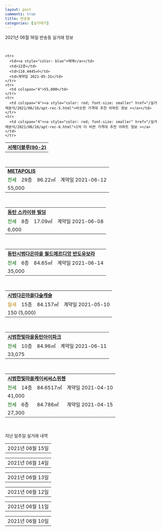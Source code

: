 ```yaml
---
layout: post
comments: true
title: 반송동
categories: [실거래가]
---
```


2021년 06월 16일 반송동 실거래 정보

<script type="text/javascript">
  google.charts.load('current', {'packages':['corechart']});
  google.charts.setOnLoadCallback(drawChart);

  function drawChart() {
    var data = google.visualization.arrayToDataTable([['거래일', '매매', '전월세', '전매'], ['2021-02', 0, 2, 0], ['2021-03', 4, 29, 0], ['2021-04', 40, 79, 0], ['2021-05', 96, 59, 0], ['2021-06', 13, 26, 0]]);

    var options = {
      title: '최근 유형별 거래량 추이',
      legend: { position: 'bottom' }
    };

    var chart = new google.visualization.LineChart(document.getElementById('columnchart_material'));
    chart.draw(data, (options));
  }
</script>

<div id="columnchart_material" style="width: 450px; margin-left: -35px; display: block"></div>
<br>
<table>
  <tr>
    <td colspan="4" style="font-weight: bold;"><a href="https://search.naver.com/search.naver?query=반송동 서해더블루(90-2)">서해더블루(90-2)</a></td>
  </tr>
    
    <tr>
      <td><a style="color: blue">매매</a></td>
      <td>12층</td>
      <td>110.4445㎡</td>
      <td>계약일 2021-05-31</td>
    </tr>
    <tr>
      <td colspan="4">55,000</td>
    </tr>
    <tr>
      <td colspan="4"><a style="color: red; font-size: smaller" href="/실거래분석/2021/06/16/apt-rec-5.html">비슷한 가격대 추천 아파트 정보 ></a></td>
    </tr>
    <tr>
      <td colspan="4"><a style="color: red; font-size: smaller" href="/실거래분석/2021/06/16/apt-rec-6.html">1억 더 비싼 가격대 추천 아파트 정보 ></a></td>
    </tr>
      
</table>
<br>
<table>
  <tr>
    <td colspan="4" style="font-weight: bold;"><a href="https://search.naver.com/search.naver?query=METAPOLIS">METAPOLIS</a></td>
  </tr>
    
  <tr>
    <td><a style="color: darkgreen">전세</a></td>
    <td>29층</td>
    <td>96.22㎡</td>
    <td>계약일 2021-06-12</td>
  </tr>
  <tr>
    <td colspan="4">55,000</td>
  </tr>
    
</table>
<br>
<table>
  <tr>
    <td colspan="4" style="font-weight: bold;"><a href="https://search.naver.com/search.naver?query=동탄 스카이뷰 빌딩">동탄 스카이뷰 빌딩</a></td>
  </tr>
    
  <tr>
    <td><a style="color: darkgreen">전세</a></td>
    <td>8층</td>
    <td>17.09㎡</td>
    <td>계약일 2021-06-08</td>
  </tr>
  <tr>
    <td colspan="4">6,000</td>
  </tr>
    
</table>
<br>
<table>
  <tr>
    <td colspan="4" style="font-weight: bold;"><a href="https://search.naver.com/search.naver?query=동탄시범다은마을 월드메르디앙 반도유보라">동탄시범다은마을 월드메르디앙 반도유보라</a></td>
  </tr>
    
  <tr>
    <td><a style="color: darkgreen">전세</a></td>
    <td>6층</td>
    <td>84.65㎡</td>
    <td>계약일 2021-06-14</td>
  </tr>
  <tr>
    <td colspan="4">35,000</td>
  </tr>
    
</table>
<br>
<table>
  <tr>
    <td colspan="4" style="font-weight: bold;"><a href="https://search.naver.com/search.naver?query=시범다은마을다숲캐슬">시범다은마을다숲캐슬</a></td>
  </tr>
    
  <tr>
    <td><a style="color: darkgoldenrod">월세</a></td>
    <td>15층</td>
    <td>84.157㎡</td>
    <td>계약일 2021-05-10</td>
  </tr>
  <tr>
    <td colspan="4">150 (5,000)</td>
  </tr>
    
</table>
<br>
<table>
  <tr>
    <td colspan="4" style="font-weight: bold;"><a href="https://search.naver.com/search.naver?query=시범한빛마을동탄아이파크">시범한빛마을동탄아이파크</a></td>
  </tr>
    
  <tr>
    <td><a style="color: darkgreen">전세</a></td>
    <td>10층</td>
    <td>84.96㎡</td>
    <td>계약일 2021-06-11</td>
  </tr>
  <tr>
    <td colspan="4">33,075</td>
  </tr>
    
</table>
<br>
<table>
  <tr>
    <td colspan="4" style="font-weight: bold;"><a href="https://search.naver.com/search.naver?query=시범한빛마을케이씨씨스위첸">시범한빛마을케이씨씨스위첸</a></td>
  </tr>
    
  <tr>
    <td><a style="color: darkgreen">전세</a></td>
    <td>14층</td>
    <td>84.6517㎡</td>
    <td>계약일 2021-04-10</td>
  </tr>
  <tr>
    <td colspan="4">41,000</td>
  </tr>
    
  <tr>
    <td><a style="color: darkgreen">전세</a></td>
    <td>6층</td>
    <td>84.786㎡</td>
    <td>계약일 2021-04-15</td>
  </tr>
  <tr>
    <td colspan="4">27,300</td>
  </tr>
    
</table>
    
<div style="margin-top: 50px; margin-bottom: 13px">지난 일주일 실거래 내역</div>

  <table style="width: 100%; margin-bottom: 1px">
      <tr class="header">
        <td>2021년 06월 15일</td>
      </tr>
      <tr class="child" style="display: none">
        <td>
            
        <table>
          <tr>
            <td colspan="4" style="font-weight: bold;"><a href="https://search.naver.com/search.naver?query=METAPOLIS">METAPOLIS</a></td>
          </tr>

          <tr>
            <td><a style="color: blue">매매</a></td>
            <td>41층</td>
            <td>96.22㎡</td>
            <td>계약일 2021-05-26</td>
          </tr>
          <tr>
            <td colspan="4">93,000</td>
          </tr>
    
        </table>
        <table style="margin-top: 5px">
          <tr>
            <td colspan="4" style="font-weight: bold;"><a href="https://search.naver.com/search.naver?query=동탄새강마을 휴먼시아">동탄새강마을 휴먼시아</a></td>
          </tr>
    
          <tr>
            <td><a style="color: blue">매매</a></td>
            <td>4층</td>
            <td>74.66㎡</td>
            <td>계약일 2021-06-12</td>
          </tr>
          <tr>
            <td colspan="4">50,000</td>
          </tr>
    
        </table>
        <table style="margin-top: 5px">
          <tr>
            <td colspan="4" style="font-weight: bold;"><a href="https://search.naver.com/search.naver?query=동탄시범다은마을 월드메르디앙 반도유보라">동탄시범다은마을 월드메르디앙 반도유보라</a></td>
          </tr>
    
          <tr>
            <td><a style="color: blue">매매</a></td>
            <td>8층</td>
            <td>59.07㎡</td>
            <td>계약일 2021-06-11</td>
          </tr>
          <tr>
            <td colspan="4">64,800</td>
          </tr>
    
        </table>
        <table style="margin-top: 5px">
          <tr>
            <td colspan="4" style="font-weight: bold;"><a href="https://search.naver.com/search.naver?query=솔빛마을신도브래뉴">솔빛마을신도브래뉴</a></td>
          </tr>
    
          <tr>
            <td><a style="color: blue">매매</a></td>
            <td>28층</td>
            <td>84.9245㎡</td>
            <td>계약일 2021-06-02</td>
          </tr>
          <tr>
            <td colspan="4">67,000</td>
          </tr>
    
        </table>
        <table style="margin-top: 5px">
          <tr>
            <td colspan="4" style="font-weight: bold;"><a href="https://search.naver.com/search.naver?query=시범다은마을풍성신미주">시범다은마을풍성신미주</a></td>
          </tr>
    
          <tr>
            <td><a style="color: blue">매매</a></td>
            <td>3층</td>
            <td>81.512㎡</td>
            <td>계약일 2021-06-04</td>
          </tr>
          <tr>
            <td colspan="4">52,700</td>
          </tr>
    
          <tr>
            <td><a style="color: blue">매매</a></td>
            <td>1층</td>
            <td>82.25㎡</td>
            <td>계약일 2021-06-05</td>
          </tr>
          <tr>
            <td colspan="4">51,850</td>
          </tr>
    
        </table>
        <table style="margin-top: 5px">
          <tr>
            <td colspan="4" style="font-weight: bold;"><a href="https://search.naver.com/search.naver?query=나루마을월드메르디앙반도유보라">나루마을월드메르디앙반도유보라</a></td>
          </tr>
    
          <tr>
            <td><a style="color: darkgreen">전세</a></td>
            <td>27층</td>
            <td>76.7822㎡</td>
            <td>계약일 2021-06-08</td>
          </tr>
          <tr>
            <td colspan="4">26,200</td>
          </tr>
    
        </table>
        <table style="margin-top: 5px">
          <tr>
            <td colspan="4" style="font-weight: bold;"><a href="https://search.naver.com/search.naver?query=동탄 플래티넘">동탄 플래티넘</a></td>
          </tr>
    
          <tr>
            <td><a style="color: darkgreen">전세</a></td>
            <td>21층</td>
            <td>122.53㎡</td>
            <td>계약일 2021-06-14</td>
          </tr>
          <tr>
            <td colspan="4">55,000</td>
          </tr>
    
        </table>
        <table style="margin-top: 5px">
          <tr>
            <td colspan="4" style="font-weight: bold;"><a href="https://search.naver.com/search.naver?query=솔빛마을신도브래뉴">솔빛마을신도브래뉴</a></td>
          </tr>
    
          <tr>
            <td><a style="color: darkgreen">전세</a></td>
            <td>20층</td>
            <td>84.9245㎡</td>
            <td>계약일 2021-05-21</td>
          </tr>
          <tr>
            <td colspan="4">21,000</td>
          </tr>
    
        </table>
        <table style="margin-top: 5px">
          <tr>
            <td colspan="4" style="font-weight: bold;"><a href="https://search.naver.com/search.naver?query=솔빛마을쌍용예가">솔빛마을쌍용예가</a></td>
          </tr>
    
          <tr>
            <td><a style="color: darkgoldenrod">월세</a></td>
            <td>11층</td>
            <td>84.9794㎡</td>
            <td>계약일 2021-05-13</td>
          </tr>
          <tr>
            <td colspan="4">145 (5,000)</td>
          </tr>
    
        </table>
        <table style="margin-top: 5px">
          <tr>
            <td colspan="4" style="font-weight: bold;"><a href="https://search.naver.com/search.naver?query=시범다은마을우남퍼스트빌">시범다은마을우남퍼스트빌</a></td>
          </tr>
    
          <tr>
            <td><a style="color: darkgoldenrod">월세</a></td>
            <td>11층</td>
            <td>84.4275㎡</td>
            <td>계약일 2021-05-29</td>
          </tr>
          <tr>
            <td colspan="4">130 (5,000)</td>
          </tr>
    
        </table>
        <table style="margin-top: 5px">
          <tr>
            <td colspan="4" style="font-weight: bold;"><a href="https://search.naver.com/search.naver?query=시범한빛마을동탄아이파크">시범한빛마을동탄아이파크</a></td>
          </tr>
    
          <tr>
            <td><a style="color: darkgreen">전세</a></td>
            <td>25층</td>
            <td>61.658㎡</td>
            <td>계약일 2021-06-10</td>
          </tr>
          <tr>
            <td colspan="4">29,400</td>
          </tr>
    
        </table>
    
        </td>
      </tr>
  </table>
    
  <table style="width: 100%; margin-bottom: 1px">
      <tr class="header">
        <td>2021년 06월 14일</td>
      </tr>
      <tr class="child" style="display: none">
        <td>
            
        <table>
          <tr>
            <td colspan="4" style="font-weight: bold;"><a href="https://search.naver.com/search.naver?query=실거래정보없음">실거래정보없음</a></td>
          </tr>

        </table>
    
        </td>
      </tr>
  </table>
    
  <table style="width: 100%; margin-bottom: 1px">
      <tr class="header">
        <td>2021년 06월 13일</td>
      </tr>
      <tr class="child" style="display: none">
        <td>
            
        <table>
          <tr>
            <td colspan="4" style="font-weight: bold;"><a href="https://search.naver.com/search.naver?query=실거래정보없음">실거래정보없음</a></td>
          </tr>

        </table>
    
        </td>
      </tr>
  </table>
    
  <table style="width: 100%; margin-bottom: 1px">
      <tr class="header">
        <td>2021년 06월 12일</td>
      </tr>
      <tr class="child" style="display: none">
        <td>
            
        <table>
          <tr>
            <td colspan="4" style="font-weight: bold;"><a href="https://search.naver.com/search.naver?query=나루마을월드메르디앙반도유보라">나루마을월드메르디앙반도유보라</a></td>
          </tr>

          <tr>
            <td><a style="color: blue">매매</a></td>
            <td>26층</td>
            <td>76.7822㎡</td>
            <td>계약일 2021-06-05</td>
          </tr>
          <tr>
            <td colspan="4">60,000</td>
          </tr>
    
        </table>
        <table style="margin-top: 5px">
          <tr>
            <td colspan="4" style="font-weight: bold;"><a href="https://search.naver.com/search.naver?query=동탄시범다은마을 월드메르디앙 반도유보라">동탄시범다은마을 월드메르디앙 반도유보라</a></td>
          </tr>
    
          <tr>
            <td><a style="color: blue">매매</a></td>
            <td>26층</td>
            <td>76.78㎡</td>
            <td>계약일 2021-05-25</td>
          </tr>
          <tr>
            <td colspan="4">75,700</td>
          </tr>
    
          <tr>
            <td><a style="color: blue">매매</a></td>
            <td>17층</td>
            <td>76.78㎡</td>
            <td>계약일 2021-05-21</td>
          </tr>
          <tr>
            <td colspan="4">75,000</td>
          </tr>
    
          <tr>
            <td><a style="color: blue">매매</a></td>
            <td>19층</td>
            <td>59.07㎡</td>
            <td>계약일 2021-05-26</td>
          </tr>
          <tr>
            <td colspan="4">63,000<br>기존최고가 63,000</td>
          </tr>
    
          <tr>
            <td><a style="color: blue">매매</a></td>
            <td>16층</td>
            <td>59.07㎡</td>
            <td>계약일 2021-05-19</td>
          </tr>
          <tr>
            <td colspan="4">62,000</td>
          </tr>
    
        </table>
        <table style="margin-top: 5px">
          <tr>
            <td colspan="4" style="font-weight: bold;"><a href="https://search.naver.com/search.naver?query=시범한빛마을케이씨씨스위첸">시범한빛마을케이씨씨스위첸</a></td>
          </tr>
    
          <tr>
            <td><a style="color: blue">매매</a></td>
            <td>5층</td>
            <td>84.7328㎡</td>
            <td>계약일 2021-06-04</td>
          </tr>
          <tr>
            <td colspan="4">65,000<br>기존최고가 65,000</td>
          </tr>
    
          <tr>
            <td><a style="color: blue">매매</a></td>
            <td>16층</td>
            <td>84.7328㎡</td>
            <td>계약일 2021-06-09</td>
          </tr>
          <tr>
            <td colspan="4">65,000</td>
          </tr>
    
        </table>
        <table style="margin-top: 5px">
          <tr>
            <td colspan="4" style="font-weight: bold;"><a href="https://search.naver.com/search.naver?query=나루마을월드메르디앙반도유보라">나루마을월드메르디앙반도유보라</a></td>
          </tr>
    
          <tr>
            <td><a style="color: darkgreen">전세</a></td>
            <td>8층</td>
            <td>84.6841㎡</td>
            <td>계약일 2021-06-05</td>
          </tr>
          <tr>
            <td colspan="4">46,000</td>
          </tr>
    
        </table>
        <table style="margin-top: 5px">
          <tr>
            <td colspan="4" style="font-weight: bold;"><a href="https://search.naver.com/search.naver?query=나루마을한화꿈에그린">나루마을한화꿈에그린</a></td>
          </tr>
    
          <tr>
            <td><a style="color: darkgoldenrod">월세</a></td>
            <td>2층</td>
            <td>113.64㎡</td>
            <td>계약일 2021-06-04</td>
          </tr>
          <tr>
            <td colspan="4">20 (33,000)</td>
          </tr>
    
        </table>
        <table style="margin-top: 5px">
          <tr>
            <td colspan="4" style="font-weight: bold;"><a href="https://search.naver.com/search.naver?query=솔빛마을경남아너스빌">솔빛마을경남아너스빌</a></td>
          </tr>
    
          <tr>
            <td><a style="color: darkgreen">전세</a></td>
            <td>14층</td>
            <td>103.3947㎡</td>
            <td>계약일 2021-06-11</td>
          </tr>
          <tr>
            <td colspan="4">60,000</td>
          </tr>
    
        </table>
        <table style="margin-top: 5px">
          <tr>
            <td colspan="4" style="font-weight: bold;"><a href="https://search.naver.com/search.naver?query=시범다은마을다숲캐슬">시범다은마을다숲캐슬</a></td>
          </tr>
    
          <tr>
            <td><a style="color: darkgoldenrod">월세</a></td>
            <td>6층</td>
            <td>103.295㎡</td>
            <td>계약일 2021-04-17</td>
          </tr>
          <tr>
            <td colspan="4">160 (5,000)</td>
          </tr>
    
          <tr>
            <td><a style="color: darkgreen">전세</a></td>
            <td>5층</td>
            <td>84.157㎡</td>
            <td>계약일 2021-06-10</td>
          </tr>
          <tr>
            <td colspan="4">30,000</td>
          </tr>
    
        </table>
        <table style="margin-top: 5px">
          <tr>
            <td colspan="4" style="font-weight: bold;"><a href="https://search.naver.com/search.naver?query=시범다은마을포스코더샵">시범다은마을포스코더샵</a></td>
          </tr>
    
          <tr>
            <td><a style="color: darkgreen">전세</a></td>
            <td>2층</td>
            <td>84.5111㎡</td>
            <td>계약일 2021-06-08</td>
          </tr>
          <tr>
            <td colspan="4">52,000</td>
          </tr>
    
        </table>
        <table style="margin-top: 5px">
          <tr>
            <td colspan="4" style="font-weight: bold;"><a href="https://search.naver.com/search.naver?query=시범다은마을풍성신미주">시범다은마을풍성신미주</a></td>
          </tr>
    
          <tr>
            <td><a style="color: darkgreen">전세</a></td>
            <td>12층</td>
            <td>81.512㎡</td>
            <td>계약일 2021-06-07</td>
          </tr>
          <tr>
            <td colspan="4">19,950</td>
          </tr>
    
        </table>
        <table style="margin-top: 5px">
          <tr>
            <td colspan="4" style="font-weight: bold;"><a href="https://search.naver.com/search.naver?query=시범한빛마을삼부르네상스">시범한빛마을삼부르네상스</a></td>
          </tr>
    
          <tr>
            <td><a style="color: darkgreen">전세</a></td>
            <td>14층</td>
            <td>84.691㎡</td>
            <td>계약일 2021-06-11</td>
          </tr>
          <tr>
            <td colspan="4">23,000</td>
          </tr>
    
        </table>
    
        </td>
      </tr>
  </table>
    
  <table style="width: 100%; margin-bottom: 1px">
      <tr class="header">
        <td>2021년 06월 11일</td>
      </tr>
      <tr class="child" style="display: none">
        <td>
            
        <table>
          <tr>
            <td colspan="4" style="font-weight: bold;"><a href="https://search.naver.com/search.naver?query=METAPOLIS">METAPOLIS</a></td>
          </tr>

          <tr>
            <td><a style="color: blue">매매</a></td>
            <td>9층</td>
            <td>128.44㎡</td>
            <td>계약일 2021-06-09</td>
          </tr>
          <tr>
            <td colspan="4">119,000</td>
          </tr>
    
        </table>
        <table style="margin-top: 5px">
          <tr>
            <td colspan="4" style="font-weight: bold;"><a href="https://search.naver.com/search.naver?query=나루마을한화꿈에그린우림필유">나루마을한화꿈에그린우림필유</a></td>
          </tr>
    
          <tr>
            <td><a style="color: blue">매매</a></td>
            <td>25층</td>
            <td>84.94㎡</td>
            <td>계약일 2021-05-26</td>
          </tr>
          <tr>
            <td colspan="4">67,000</td>
          </tr>
    
        </table>
        <table style="margin-top: 5px">
          <tr>
            <td colspan="4" style="font-weight: bold;"><a href="https://search.naver.com/search.naver?query=솔빛마을경남아너스빌">솔빛마을경남아너스빌</a></td>
          </tr>
    
          <tr>
            <td><a style="color: blue">매매</a></td>
            <td>8층</td>
            <td>128.4145㎡</td>
            <td>계약일 2021-05-29</td>
          </tr>
          <tr>
            <td colspan="4">84,000</td>
          </tr>
    
        </table>
        <table style="margin-top: 5px">
          <tr>
            <td colspan="4" style="font-weight: bold;"><a href="https://search.naver.com/search.naver?query=나루마을한화꿈에그린">나루마을한화꿈에그린</a></td>
          </tr>
    
          <tr>
            <td><a style="color: darkgreen">전세</a></td>
            <td>6층</td>
            <td>96.84㎡</td>
            <td>계약일 2021-05-29</td>
          </tr>
          <tr>
            <td colspan="4">53,000</td>
          </tr>
    
        </table>
        <table style="margin-top: 5px">
          <tr>
            <td colspan="4" style="font-weight: bold;"><a href="https://search.naver.com/search.naver?query=동탄시범다은마을 월드메르디앙 반도유보라">동탄시범다은마을 월드메르디앙 반도유보라</a></td>
          </tr>
    
          <tr>
            <td><a style="color: darkgreen">전세</a></td>
            <td>12층</td>
            <td>84.65㎡</td>
            <td>계약일 2021-04-17</td>
          </tr>
          <tr>
            <td colspan="4">50,000</td>
          </tr>
    
        </table>
        <table style="margin-top: 5px">
          <tr>
            <td colspan="4" style="font-weight: bold;"><a href="https://search.naver.com/search.naver?query=시범한빛마을한화꿈에그린">시범한빛마을한화꿈에그린</a></td>
          </tr>
    
          <tr>
            <td><a style="color: darkgreen">전세</a></td>
            <td>23층</td>
            <td>84.79㎡</td>
            <td>계약일 2021-05-29</td>
          </tr>
          <tr>
            <td colspan="4">48,000</td>
          </tr>
    
        </table>
    
        </td>
      </tr>
  </table>
    
  <table style="width: 100%; margin-bottom: 1px">
      <tr class="header">
        <td>2021년 06월 10일</td>
      </tr>
      <tr class="child" style="display: none">
        <td>
            
        <table>
          <tr>
            <td colspan="4" style="font-weight: bold;"><a href="https://search.naver.com/search.naver?query=METAPOLIS">METAPOLIS</a></td>
          </tr>

          <tr>
            <td><a style="color: blue">매매</a></td>
            <td>50층</td>
            <td>112.444㎡</td>
            <td>계약일 2021-05-24</td>
          </tr>
          <tr>
            <td colspan="4">115,500</td>
          </tr>
    
        </table>
        <table style="margin-top: 5px">
          <tr>
            <td colspan="4" style="font-weight: bold;"><a href="https://search.naver.com/search.naver?query=나루마을한화꿈에그린우림필유">나루마을한화꿈에그린우림필유</a></td>
          </tr>
    
          <tr>
            <td><a style="color: blue">매매</a></td>
            <td>11층</td>
            <td>84.96㎡</td>
            <td>계약일 2021-05-30</td>
          </tr>
          <tr>
            <td colspan="4">64,000</td>
          </tr>
    
        </table>
        <table style="margin-top: 5px">
          <tr>
            <td colspan="4" style="font-weight: bold;"><a href="https://search.naver.com/search.naver?query=동탄시범다은마을 월드메르디앙 반도유보라">동탄시범다은마을 월드메르디앙 반도유보라</a></td>
          </tr>
    
          <tr>
            <td><a style="color: blue">매매</a></td>
            <td>11층</td>
            <td>84.68㎡</td>
            <td>계약일 2021-05-24</td>
          </tr>
          <tr>
            <td colspan="4">89,500</td>
          </tr>
    
          <tr>
            <td><a style="color: blue">매매</a></td>
            <td>32층</td>
            <td>84.68㎡</td>
            <td>계약일 2021-06-04</td>
          </tr>
          <tr>
            <td colspan="4">88,000</td>
          </tr>
    
          <tr>
            <td><a style="color: blue">매매</a></td>
            <td>15층</td>
            <td>59.07㎡</td>
            <td>계약일 2021-05-18</td>
          </tr>
          <tr>
            <td colspan="4">66,000<br><a style="color: red;">신고가 66,000</a></td>
          </tr>
    
        </table>
        <table style="margin-top: 5px">
          <tr>
            <td colspan="4" style="font-weight: bold;"><a href="https://search.naver.com/search.naver?query=솔빛마을쌍용예가">솔빛마을쌍용예가</a></td>
          </tr>
    
          <tr>
            <td><a style="color: blue">매매</a></td>
            <td>23층</td>
            <td>84.9794㎡</td>
            <td>계약일 2021-05-25</td>
          </tr>
          <tr>
            <td colspan="4">66,000</td>
          </tr>
    
          <tr>
            <td><a style="color: blue">매매</a></td>
            <td>12층</td>
            <td>78.7193㎡</td>
            <td>계약일 2021-05-25</td>
          </tr>
          <tr>
            <td colspan="4">60,250</td>
          </tr>
    
        </table>
        <table style="margin-top: 5px">
          <tr>
            <td colspan="4" style="font-weight: bold;"><a href="https://search.naver.com/search.naver?query=나루마을월드메르디앙반도유보라">나루마을월드메르디앙반도유보라</a></td>
          </tr>
    
          <tr>
            <td><a style="color: darkgreen">전세</a></td>
            <td>14층</td>
            <td>84.6841㎡</td>
            <td>계약일 2021-06-06</td>
          </tr>
          <tr>
            <td colspan="4">29,000</td>
          </tr>
    
        </table>
        <table style="margin-top: 5px">
          <tr>
            <td colspan="4" style="font-weight: bold;"><a href="https://search.naver.com/search.naver?query=나루마을한화꿈에그린우림필유">나루마을한화꿈에그린우림필유</a></td>
          </tr>
    
          <tr>
            <td><a style="color: darkgreen">전세</a></td>
            <td>2층</td>
            <td>84.96㎡</td>
            <td>계약일 2021-05-22</td>
          </tr>
          <tr>
            <td colspan="4">43,000</td>
          </tr>
    
        </table>
        <table style="margin-top: 5px">
          <tr>
            <td colspan="4" style="font-weight: bold;"><a href="https://search.naver.com/search.naver?query=동탄새강마을 휴먼시아">동탄새강마을 휴먼시아</a></td>
          </tr>
    
          <tr>
            <td><a style="color: darkgreen">전세</a></td>
            <td>9층</td>
            <td>74.66㎡</td>
            <td>계약일 2021-05-23</td>
          </tr>
          <tr>
            <td colspan="4">35,000</td>
          </tr>
    
        </table>
        <table style="margin-top: 5px">
          <tr>
            <td colspan="4" style="font-weight: bold;"><a href="https://search.naver.com/search.naver?query=동탄시범다은마을 월드메르디앙 반도유보라">동탄시범다은마을 월드메르디앙 반도유보라</a></td>
          </tr>
    
          <tr>
            <td><a style="color: darkgreen">전세</a></td>
            <td>10층</td>
            <td>76.78㎡</td>
            <td>계약일 2021-05-28</td>
          </tr>
          <tr>
            <td colspan="4">29,400</td>
          </tr>
    
        </table>
        <table style="margin-top: 5px">
          <tr>
            <td colspan="4" style="font-weight: bold;"><a href="https://search.naver.com/search.naver?query=센트럴S타운">센트럴S타운</a></td>
          </tr>
    
          <tr>
            <td><a style="color: darkgreen">전세</a></td>
            <td>9층</td>
            <td>26.05㎡</td>
            <td>계약일 2021-05-13</td>
          </tr>
          <tr>
            <td colspan="4">11,550</td>
          </tr>
    
        </table>
        <table style="margin-top: 5px">
          <tr>
            <td colspan="4" style="font-weight: bold;"><a href="https://search.naver.com/search.naver?query=시범한빛마을한화꿈에그린">시범한빛마을한화꿈에그린</a></td>
          </tr>
    
          <tr>
            <td><a style="color: darkgreen">전세</a></td>
            <td>17층</td>
            <td>84.8㎡</td>
            <td>계약일 2021-05-07</td>
          </tr>
          <tr>
            <td colspan="4">42,000</td>
          </tr>
    
        </table>
    
        </td>
      </tr>
  </table>
    


